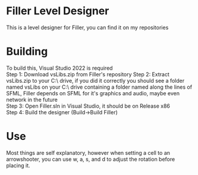 # Filler Level Designer
This is a level designer for Filler, you can find it on my repositories
# Building
To build this, Visual Studio 2022 is required<br>
Step 1: Download vsLibs.zip from Filler's repository
Step 2: Extract vsLibs.zip to your C:\ drive, if you did it correctly you should see a folder named vsLibs on your C:\ drive containing a folder named along the lines of SFML, Filler depends on SFML for it's graphics and audio, maybe even network in the future<br>
Step 3: Open Filler.sln in Visual Studio, it should be on Release x86<br>
Step 4: Build the designer (Build->Build Filler)<br>
# Use
Most things are self explanatory, however when setting a cell to an arrowshooter, you can use w, a, s, and d to adjust the rotation before placing it.
